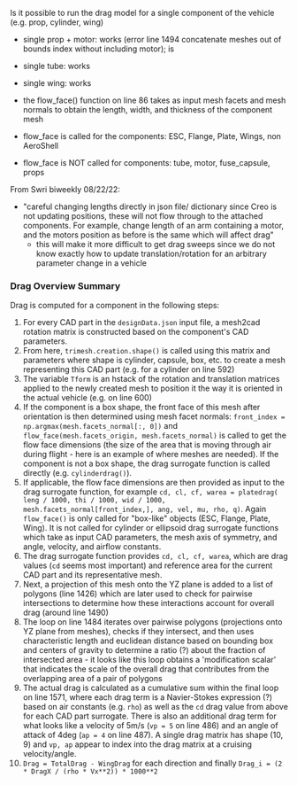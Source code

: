Is it possible to run the drag model for a single component of the vehicle  (e.g. prop, cylinder, wing)

- single prop + motor: works (error line 1494 concatenate meshes out of bounds index without including motor); is  
- single tube: works
- single wing: works

- the flow_face() function on line 86 takes as input mesh facets and mesh normals to obtain the length, width, and thickness of the component mesh
- flow_face is called for the components: ESC, Flange, Plate, Wings, non AeroShell
- flow_face is NOT called for components: tube, motor, fuse_capsule, props

From Swri biweekly 08/22/22:
- "careful changing lengths directly in json file/ dictionary since Creo is not updating positions, these will not flow through to the attached components. For example, change length of an arm containing a motor, and the motors position as before is the same which will affect drag"
    - this will make it more difficult to get drag sweeps since we do not know exactly how to update translation/rotation for an arbitrary parameter change in a vehicle


### Drag Overview Summary 

Drag is computed for a component in the following steps:

1. For every CAD part in the `designData.json` input file, a mesh2cad rotation matrix is constructed based on the component's CAD parameters.
2. From here, `trimesh.creation.shape()` is called using this matrix and parameters where shape is cylinder, capsule, box, etc. to create a mesh representing this CAD part (e.g. for a cylinder on line 592)
3. The variable `Tform` is an hstack of the rotation and translation matrices applied to the newly created mesh to position it the way it is oriented in the actual vehicle (e.g. on line 600)
4. If the component is a box shape, the front face of this mesh after orientation is then determined using mesh facet normals: `front_index = np.argmax(mesh.facets_normal[:, 0])` and `flow_face(mesh.facets_origin, mesh.facets_normal)` is called to get the flow face dimensions (the size of the area that is moving through air during flight - here is an example of where meshes are needed). If the component is not a box shape, the drag surrogate function is called directly (e.g. `cylinderdrag()`).
5. If applicable, the flow face dimensions are then provided as input to the drag surrogate function, for example `cd, cl, cf, warea = platedrag( leng / 1000, thi / 1000, wid / 1000, mesh.facets_normal[front_index,], ang, vel, mu, rho, q)`. Again `flow_face()` is only called for "box-like" objects (ESC, Flange, Plate, Wing). It is not called for cylinder or ellipsoid drag surrogate functions which take as input CAD parameters, the mesh axis of symmetry, and angle, velocity, and airflow constants.
6. The drag surrogate function provides `cd, cl, cf, warea`, which are drag values (`cd` seems most important) and reference area for the current CAD part and its representative mesh.
7. Next, a projection of this mesh onto the YZ plane is added to a list of polygons (line 1426) which are later used to check for pairwise intersections to determine how these interactions account for overall drag (around line 1490)
8. The loop on line 1484 iterates over pairwise polygons (projections onto YZ plane from meshes), checks if they intersect, and then uses characteristic length and euclidean distance based on bounding box and centers of gravity to determine a ratio (?) about the fraction of intersected area - it looks like this loop obtains a 'modification scalar' that indicates the scale of the overall drag that contributes from the overlapping area of a pair of polygons
9. The actual drag is calculated as a cumulative sum within the final loop on line 1571, where each drag term is a Navier-Stokes expression (?) based on air constants (e.g. `rho`) as well as the `cd` drag value from above for each CAD part surrogate. There is also an additional drag term for what looks like a velocity of 5m/s (`vp = 5` on line 486) and an angle of attack of 4deg (`ap = 4` on line 487). A single drag matrix has shape (10, 9) and `vp, ap` appear to index into the drag matrix at a cruising velocity/angle.
10. `Drag = TotalDrag - WingDrag` for each direction and finally `Drag_i = (2 * DragX / (rho * Vx**2)) * 1000**2`